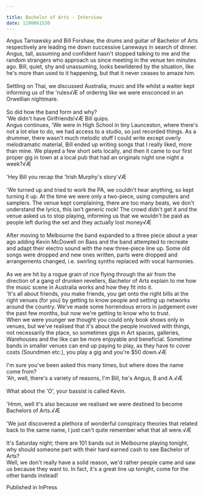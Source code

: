 ```yaml
---

title: Bachelor of Arts - Interview
date: 1190061530
---
```

Angus Tarnawsky and Bill Forshaw, the drums and guitar of Bachelor of Arts respectively are leading me down successive Laneways in search of dinner. Angus, tall, assuming and confident hasn't stopped talking to me and the random strangers who approach us since meeting in the venue ten minutes ago. Bill, quiet, shy and unassuming, looks bewildered by the situation, like he's more than used to it happening, but that it never ceases to amaze him.<br><br>Settling on Thai, we discussed Australia, music and life whilst a waiter kept informing us of the 'rules√Æ of ordering like we were ensconced in an Orwellian nightmare.<br><br>So did how the band form and why?<br>'We didn't have Girlfriends!√Æ Bill quips.<br>Angus continues, 'We were in High School in tiny Launceston, where there's not a lot else to do, we had access to a studio, so just recorded things. As a drummer, there wasn't much melodic stuff I could write except overly melodramatic material, Bill ended up writing songs that I really liked, more than mine. We played a few short sets locally, and then it came to our first proper gig in town at a local pub that had an originals night one night a week?√Æ<br><br>'Hey Bill you recap the 'Irish Murphy's story'√Æ<br><br>'We turned up and tried to work the PA, we couldn't hear anything, so kept turning it up. At the time we were only a two-piece, using computers and samplers. The venue kept complaining, there are too many beats, we don't understand the lyrics, this isn't generic rock! The crowd didn't get it and the venue asked us to stop playing, informing us that we wouldn't be paid as people left during the set and they actually lost money√Æ<br><br>After moving to Melbourne the band expanded to a three piece about a year ago adding Kevin McDowell on Bass and the band attempted to recreate and adapt their electro sound with the new three-piece line up. Some old songs were dropped and new ones written, parts were dropped and arrangements changed, i.e. swirling synths replaced with vocal harmonies.<br><br>As we are hit by a rogue grain of rice flying through the air from the direction of a gang of drunken revellers, Bachelor of Arts explain to me how the music scene in Australia works and how they fit into it.<br>'It's all about friends, you make friends, you get onto the right bills at the right venues (for you) by getting to know people and setting up networks around the country. We've made some horrendous errors in judgement over the past few months, but now we're getting to know who to trust.<br>When we were younger we thought you could only book shows only in venues, but we've realised that it's about the people involved with things, not necessarily the place, so sometimes gigs in Art spaces, galleries, Warehouses and the like can be more enjoyable and beneficial. Sometime bands in smaller venues can end up paying to play, as they have to cover costs (Soundmen etc.), you play a gig and you're $50 down.√Æ<br><br>I'm sure you've been asked this many times, but where does the name come from?<br>'Ah, well, there's a variety of reasons, I'm Bill, he's Angus, B and A.√Æ<br><br>What about the 'O', your bassist is called Kevin.<br><br>'Hmm, well it's also because we realised we were destined to become Bachelors of Arts.√Æ<br><br>'We just discovered a plethora of wonderful conspiracy theories that related back to the same name, I just can't quite remember what that all were.√Æ<br><br>It's Saturday night; there are 101 bands out in Melbourne playing tonight, why should someone part with their hard earned cash to see Bachelor of Arts?<br>Well, we don't really have a solid reason, we'd rather people came and saw us because they want to. In fact, it's a great line up tonight, come for the other bands instead!<br>


Published in InPress

